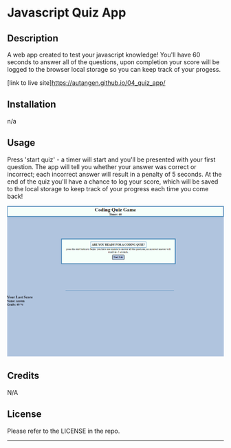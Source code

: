 # Javascript Quiz App

## Description
A web app created to test your javascript knowledge! You'll have 60 seconds to answer all of the questions, upon completion your score will be logged to the browser local storage so you can keep track of your progess.

[link to live site]https://autangen.github.io/04_quiz_app/

## Installation
n/a

## Usage
Press 'start quiz' - a timer will start and you'll be presented with your first question. The app will tell you whether your answer was correct or incorrect; each incorrect answer will result in a penalty of 5 seconds. At the end of the quiz you'll have a chance to log your score, which will be saved to the local storage to keep track of your progress each time you come back!

![click 'start quiz' to begin](assets/images/screenshot.png)

## Credits
N/A

## License

Please refer to the LICENSE in the repo.

---
